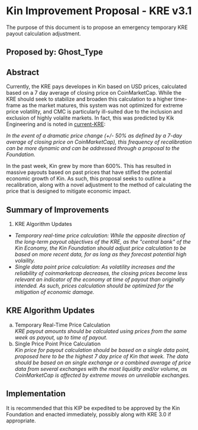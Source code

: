 # Kin Improvement Proposal - KRE v3.1
The purpose of this document is to propose an emergency temporary KRE payout calculation adjustment.

## Proposed by: Ghost_Type

## Abstract
Currently, the KRE pays developes in Kin based on USD prices, calculated based on a 7 day average of closing price on CoinMarketCap. While the KRE should seek to stabilize and broaden this calculation to a higher time-frame as the market matures,
this system was not optimized for extreme price volatility, and CMC is particularly ill-suited due to the inclusion and exclusion of highly volalite markets. In fact, this was predicted by Kik Engineering and is noted in [current-KRE](current-KRE.md):

*In the event of a dramatic price change (+/- 50% as defined by a 7-day average of closing price on CoinMarketCap), this frequency of recalibration can be more dynamic and can be addressed through a proposal to the Foundation.*

In the past week, Kin grew by more than 600%. This has resulted in massive payouts based on past prices that have stifled the potential economic growth of Kin. As such, this proposal seeks to outline a recalibration, along with a novel adjustment to the method of calculating the price that is designed to mitigate economic impact.

## Summary of Improvements
1. KRE Algorithm Updates
- *Temporary real-time price calculation: While the opposite direction of the long-term payout objectives of the KRE, as the "central bank" of the Kin Economy, the Kin Foundation should adjust price calculation to be based on more recent data, for as long as they forecast potential high volaility.*
- *Single data point price calculation: As volatility increases and the reliability of coinmarketcap decreases, the closing prices become less relevant an indicator of the economy at time of payout than originally intended. As such, prices calculation should be optimized for the mitigation of economic damage.*


## KRE Algorithm Updates

<ol type="a">
  <li>Temporary Real-Time Price Calculation</li>
<i>KRE payout amounts should be calculated using prices from the same week as payout, up to time of payout.</i>

<li>Single Price Point Price Calculation</li>
<i>Kin price for payout calculation should be based on a single data point, proposed here to be the highest 7 day price of Kin that week. The data should be based on an single exchange or a combined average of price data from several exchanges with the most liquidity and/or volume, as CoinMarketCap is affected by extreme moves on unreliable exchanges.</i>
</ol>

## Implementation
It is recommended that this KIP be expedited to be approved by the Kin Foundation and enacted immediately, possibly along with KRE 3.0 if appropriate.
